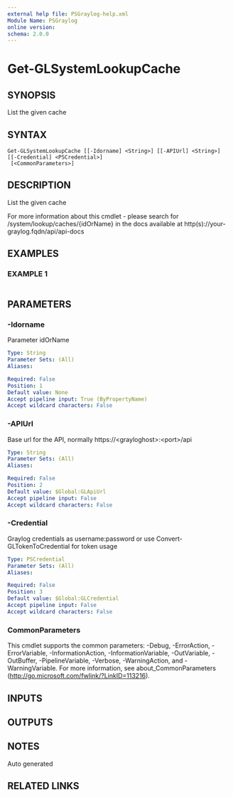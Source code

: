 ```yaml
---
external help file: PSGraylog-help.xml
Module Name: PSGraylog
online version:
schema: 2.0.0
---
```


# Get-GLSystemLookupCache

## SYNOPSIS
List the given cache

## SYNTAX

```
Get-GLSystemLookupCache [[-Idorname] <String>] [[-APIUrl] <String>] [[-Credential] <PSCredential>]
 [<CommonParameters>]
```

## DESCRIPTION
List the given cache


For more information about this cmdlet - please search for /system/lookup/caches/{idOrName} in the docs available at http(s)://your-graylog.fqdn/api/api-docs

## EXAMPLES

### EXAMPLE 1
```

```

## PARAMETERS

### -Idorname
Parameter idOrName

```yaml
Type: String
Parameter Sets: (All)
Aliases:

Required: False
Position: 1
Default value: None
Accept pipeline input: True (ByPropertyName)
Accept wildcard characters: False
```

### -APIUrl
Base url for the API, normally https://\<grayloghost\>:\<port\>/api

```yaml
Type: String
Parameter Sets: (All)
Aliases:

Required: False
Position: 2
Default value: $Global:GLApiUrl
Accept pipeline input: False
Accept wildcard characters: False
```

### -Credential
Graylog credentials as username:password or use Convert-GLTokenToCredential for token usage

```yaml
Type: PSCredential
Parameter Sets: (All)
Aliases:

Required: False
Position: 3
Default value: $Global:GLCredential
Accept pipeline input: False
Accept wildcard characters: False
```

### CommonParameters
This cmdlet supports the common parameters: -Debug, -ErrorAction, -ErrorVariable, -InformationAction, -InformationVariable, -OutVariable, -OutBuffer, -PipelineVariable, -Verbose, -WarningAction, and -WarningVariable. For more information, see about_CommonParameters (http://go.microsoft.com/fwlink/?LinkID=113216).

## INPUTS

## OUTPUTS

## NOTES
Auto generated

## RELATED LINKS
